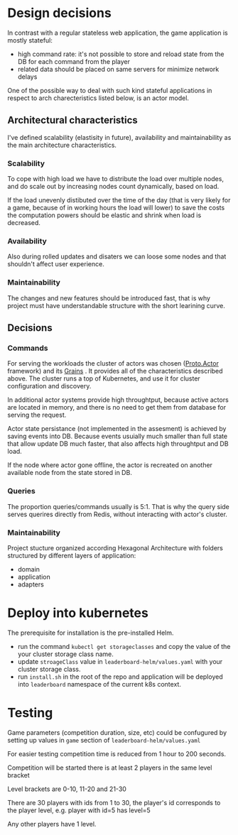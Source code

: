 # Design decisions

In contrast with a regular stateless web application, the game application is mostly stateful:

- high command rate: it's not possible to store and reload state from the DB for each command from the player
- related data should be placed on same servers for minimize network delays

One of the possible way to deal with such kind stateful applications in respect to arch charecteristics listed below, is an actor model.

## Architectural characteristics

I've defined scalability (elastisity in future), availability and maintainability as the main architecture characteristics.

### Scalability

To cope with high load we have to distribute the load over multiple nodes, and do scale out by increasing nodes count dynamically, based on load.

If the load unevenly distibuted over the time of the day (that is very likely for a game, because of in working hours the load will lower) to save the costs the computation powers should be elastic and shrink when load is decreased.

### Availability

Also during rolled updates and disaters we can loose some nodes and that shouldn't affect user experience.

### Maintainability

The changes and new features should be introduced fast, that is why project must have understandable structure with the short learining curve.

## Decisions

### Commands

For serving the workloads the cluster of actors was chosen ([Proto.Actor](https://proto.actor/) framework) and its [Grains](https://proto.actor/docs/cluster/) . It provides all of the characteristics described above.
The cluster runs a top of Kubernetes, and use it for cluster configuration and discovery.

In additional actor systems provide high throughtput, because active actors are located in memory, and there is no need to get them from database for serving the request.

Actor state persistance (not implemented in the assesment) is achieved by saving events into DB. Because events usuially much smaller than full state that allow update DB much faster, that also affects high throughtput and DB load.

If the node where actor gone offline, the actor is recreated on another available node from the state stored in DB.

### Queries

The proportion queries/commands usually is 5:1. That is why the query side serves querires directly from Redis, without interacting with actor's cluster.

### Maintainability

Project stucture organized according Hexagonal Architecture with folders structured by different layers of application:

- domain
- application
- adapters

# Deploy into kubernetes

The prerequisite for installation is the pre-installed Helm.

- run the command `kubectl get storageclasses` and copy the value of the your cluster storage class name.
- update `stroageClass` value in `leaderboard-helm/values.yaml` with your cluster storage class.
- run `install.sh` in the root of the repo and application will be deployed into `leaderboard` namespace of the current k8s context.

# Testing

Game parameters (competition duration, size, etc) could be confugured by setting up values in `game` section of `leaderboard-helm/values.yaml`

For easier testing competition time is reduced from 1 hour to 200 seconds.

Competition will be started there is at least 2 players in the same level bracket

Level brackets are 0-10, 11-20 and 21-30

There are 30 players with ids from 1 to 30, the player's id corresponds to the player level, e.g. player with id=5 has level=5

Any other players have 1 level.

